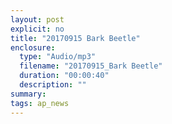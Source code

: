 ```yaml
---
layout: post
explicit: no
title: "20170915 Bark Beetle"
enclosure:
  type: "Audio/mp3"
  filename: "20170915_Bark Beetle"
  duration: "00:00:40"
  description: ""
summary:
tags: ap_news
---
```



